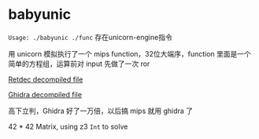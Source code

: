 # babyunic 

`Usage: ./babyunic ./func`
存在unicorn-engine指令

用 unicorn 模拟执行了一个 mips function，32位大端序，function 里面是一个简单的方程组，运算前对 input 先做了一次 ror

[Retdec decompiled file](https://cloud.cnss.studio:8443/s/GRk6g39KiTA6Qqj)

[Ghidra decompiled file](https://cloud.cnss.studio:8443/s/dE93jQAJRb9QYSp)

高下立判，Ghidra 好了一万倍，以后搞 mips 就用 ghidra 了


42 * 42 Matrix, using z3 `Int` to solve
